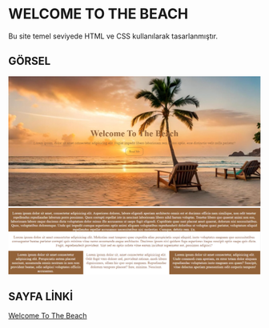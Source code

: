 # WELCOME TO THE BEACH
Bu site temel seviyede HTML ve CSS kullanılarak tasarlanmıştır.

## GÖRSEL
![anasayfa1](./readme-gorsel/1.PNG)
![anasayfa2](./readme-gorsel/2.PNG)

## SAYFA LİNKİ
[Welcome To The Beach](https://cancelebi-welcome-to-the-beach-demo1.netlify.app/)